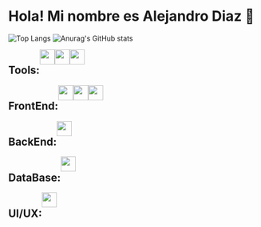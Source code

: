 <h1 align="left">Hola! Mi nombre es Alejandro Diaz 👋</h1>

![Top Langs](https://github-readme-stats.vercel.app/api/top-langs/?username=Dev-Alejo&show_icons=true&theme=codeSTACKr)
![Anurag's GitHub stats](https://github-readme-stats.vercel.app/api?username=Dev-Alejo&show_icons=true&theme=codeSTACKr)

<div style="display: flex">
  <h2>Tools: </h2>
  <img heigth="20" width="30" src="https://cdn.jsdelivr.net/gh/devicons/devicon/icons/git/git-original.svg" />
  
  <img heigth="20" width="30" src="https://cdn.jsdelivr.net/gh/devicons/devicon/icons/github/github-original.svg" />
  <img heigth="20" width="30" src="https://cdn.jsdelivr.net/gh/devicons/devicon/icons/vscode/vscode-original.svg" />
</div>

<div style="display: flex">
  <h2>FrontEnd: </h2>
  <img heigth="20" width="30" src="https://cdn.jsdelivr.net/gh/devicons/devicon/icons/html5/html5-original.svg" />
  <img heigth="20" width="30" src="https://cdn.jsdelivr.net/gh/devicons/devicon/icons/css3/css3-original.svg" />
  <img heigth="20" width="30" src="https://cdn.jsdelivr.net/gh/devicons/devicon/icons/javascript/javascript-original.svg" />
</div>

<div style="display: flex">
  <h2>BackEnd: </h2>
  <img heigth="20" width="30" src="https://cdn.jsdelivr.net/gh/devicons/devicon/icons/php/php-original.svg" />
</div>

<div style="display: flex">
  <h2>DataBase: </h2>
  <img heigth="20" width="30" src="https://cdn.jsdelivr.net/gh/devicons/devicon/icons/mysql/mysql-original-wordmark.svg" />
</div>

<div style="display: flex">
  <h2>UI/UX: </h2>
  <img heigth="20" width="30" src="https://cdn.jsdelivr.net/gh/devicons/devicon/icons/figma/figma-original.svg" />
</div>
